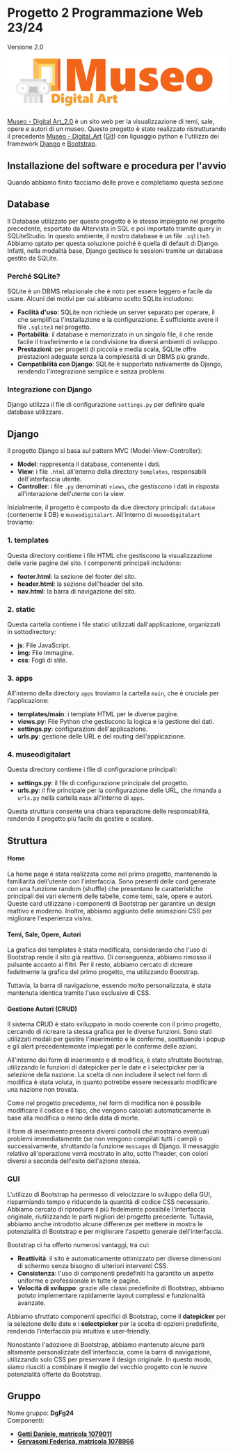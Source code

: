 # Progetto 2 Programmazione Web 23/24
Versione 2.0
![logo](https://github.com/DanieleGotti/MUSEO_Digital_Art/blob/main/img/logos/logo.png)

[Museo - Digital Art_2.0](https://museodigitalart.altervista.orgAAAAA) è un sito web per la visualizzazione di temi, sale, opere e autori di un museo.
Questo progetto è stato realizzato ristrutturando il precedente [Museo - Digital_Art](https://museodigitalart.altervista.org) ([Git](https://github.com/DanieleGotti/MUSEO_Digital_Art.git)) con liguaggio python e l'utilizzo dei framework [Django](https://www.djangoproject.com/) e [Bootstrap](https://getbootstrap.com/).


## Installazione del software e procedura per l'avvio
Quando abbiamo finito facciamo delle prove e completiamo questa sezione

## Database

Il Database utilizzato per questo progetto è lo stesso impiegato nel progetto precedente, esportato da Altervista in SQL e poi importato tramite query in SQLiteStudio. In questo ambiente, il nostro database è un file `.sqlite3`. Abbiamo optato per questa soluzione poiché è quella di default di Django. Infatti, nella modalità base, Django gestisce le sessioni tramite un database gestito da SQLite.

### Perché SQLite?

SQLite è un DBMS relazionale che è noto per essere leggero e facile da usare. Alcuni dei motivi per cui abbiamo scelto SQLite includono:

- **Facilità d'uso**: SQLite non richiede un server separato per operare, il che semplifica l'installazione e la configurazione. È sufficiente avere il file `.sqlite3` nel progetto.
- **Portabilità**: il database è memorizzato in un singolo file, il che rende facile il trasferimento e la condivisione tra diversi ambienti di sviluppo.
- **Prestazioni**: per progetti di piccola e media scala, SQLite offre prestazioni adeguate senza la complessità di un DBMS più grande.
- **Compatibilità con Django**: SQLite è supportato nativamente da Django, rendendo l'integrazione semplice e senza problemi.

### Integrazione con Django

Django utilizza il file di configurazione `settings.py` per definire quale database utilizzare. 


## Django

Il progetto Django si basa sul pattern MVC (Model-View-Controller):

- **Model**: rappresenta il database, contenente i dati.
- **View**: i file `.html` all'interno della directory `templates`, responsabili dell'interfaccia utente.
- **Controller**: i file `.py` denominati `views`, che gestiscono i dati in risposta all'interazione dell'utente con la view.

Inizialmente, il progetto è composto da due directory principali: `database` (contenente il DB) e `museodigitalart`. All'interno di `museodigitalart` troviamo:

### 1. templates
Questa directory contiene i file HTML che gestiscono la visualizzazione delle varie pagine del sito. I componenti principali includono:

- **footer.html**: la sezione del footer del sito.
- **header.html**: la sezione dell'header del sito.
- **nav.html**: la barra di navigazione del sito.

### 2. static
Questa cartella contiene i file statici utilizzati dall'applicazione, organizzati in sottodirectory:

- **js**: File JavaScript.
- **img**: File immagine.
- **css**: Fogli di stile.

### 3. apps
All'interno della directory `apps` troviamo la cartella `main`, che è cruciale per l'applicazione:

- **templates/main**: i template HTML per le diverse pagine.
- **views.py**: File Python che gestiscono la logica e la gestione dei dati.
- **settings.py**: configurazioni dell'applicazione.
- **urls.py**: gestione delle URL e del routing dell'applicazione.

### 4. museodigitalart
Questa directory contiene i file di configurazione principali:

- **settings.py**: il file di configurazione principale del progetto.
- **urls.py**: il file principale per la configurazione delle URL, che rimanda a `urls.py` nella cartella `main` all'interno di `apps`.

Questa struttura consente una chiara separazione delle responsabilità, rendendo il progetto più facile da gestire e scalare.


## Struttura

#### Home 

La home page è stata realizzata come nel primo progetto, mantenendo la familiarità dell'utente con l'interfaccia. Sono presenti delle card generate con una funzione random (shuffle) che presentano le caratteristiche principali dei vari elementi delle tabelle, come temi, sale, opere e autori. Queste card utilizzano i componenti di Bootstrap per garantire un design reattivo e moderno. Inoltre, abbiamo aggiunto delle animazioni CSS per migliorare l'esperienza visiva.



#### Temi, Sale, Opere, Autori
La grafica dei templates è stata modificata, considerando che l'uso di Bootstrap rende il sito già reattivo. Di conseguenza, abbiamo rimosso il pulsante accanto ai filtri. Per il resto, abbiamo cercato di ricreare fedelmente la grafica del primo progetto, ma utilizzando Bootstrap.

Tuttavia, la barra di navigazione, essendo molto personalizzata, è stata mantenuta identica tramite l'uso esclusivo di CSS.


#### Gestione Autori (CRUD)
Il sistema CRUD è stato sviluppato in modo coerente con il primo progetto, cercando di ricreare la stessa grafica per le diverse funzioni. Sono stati utilizzati modali per gestire l'inserimento e le conferme, sostituendo i popup e gli alert precedentemente impiegati per le conferme delle azioni. 

All'interno dei form di inserimento e di modifica, è stato sfruttato Bootstrap, utilizzando le funzioni di datepicker per le date e i selectpicker per la selezione della nazione. La scelta di non includere il select nel form di modifica è stata voluta, in quanto potrebbe essere necessario modificare una nazione non trovata. 

Come nel progetto precedente, nel form di modifica non è possibile modificare il codice e il tipo, che vengono calcolati automaticamente in base alla modifica o meno della data di morte.

Il form di inserimento presenta diversi controlli che mostrano eventuali problemi immediatamente (se non vengono compilati tutti i campi) o successivamente, sfruttando la funzione `messages` di Django. Il messaggio relativo all'operazione verrà mostrato in alto, sotto l'header, con colori diversi a seconda dell'esito dell'azione stessa.



### GUI

L'utilizzo di Bootstrap ha permesso di velocizzare lo sviluppo della GUI, risparmiando tempo e riducendo la quantità di codice CSS necessario. Abbiamo cercato di riprodurre il più fedelmente possibile l'interfaccia originale, riutilizzando le parti migliori del progetto precedente. Tuttavia, abbiamo anche introdotto alcune differenze per mettere in mostra le potenzialità di Bootstrap e per migliorare l'aspetto generale dell'interfaccia.

Bootstrap ci ha offerto numerosi vantaggi, tra cui:

- **Reattività**: il sito è automaticamente ottimizzato per diverse dimensioni di schermo senza bisogno di ulteriori interventi CSS.
- **Consistenza**: l'uso di componenti predefiniti ha garantito un aspetto uniforme e professionale in tutte le pagine.
- **Velocità di sviluppo**: grazie alle classi predefinite di Bootstrap, abbiamo potuto implementare rapidamente layout complessi e funzionalità avanzate.

Abbiamo sfruttato componenti specifici di Bootstrap, come il **datepicker** per la selezione delle date e i **selectpicker** per la scelta di opzioni predefinite, rendendo l'interfaccia più intuitiva e user-friendly.

Nonostante l'adozione di Bootstrap, abbiamo mantenuto alcune parti altamente personalizzate dell'interfaccia, come la barra di navigazione, utilizzando solo CSS per preservare il design originale. In questo modo, siamo riusciti a combinare il meglio del vecchio progetto con le nuove potenzialità offerte da Bootstrap.

## Gruppo
Nome gruppo: __DgFg24__ \
Componenti:
- [__Gotti Daniele, matricola 1079011__](https://github.com/DanieleGotti)
- [__Gervasoni Federica, matricola 1078966__](https://github.com/fgervasoni7)


